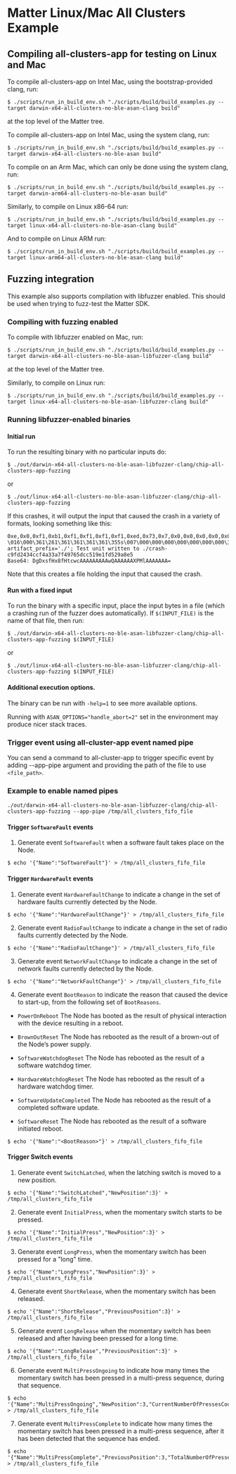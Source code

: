 # Matter Linux/Mac All Clusters Example

## Compiling all-clusters-app for testing on Linux and Mac

To compile all-clusters-app on Intel Mac, using the bootstrap-provided clang,
run:

```
$ ./scripts/run_in_build_env.sh "./scripts/build/build_examples.py --target darwin-x64-all-clusters-no-ble-asan-clang build"
```

at the top level of the Matter tree.

To compile all-clusters-app on Intel Mac, using the system clang, run:

```
$ ./scripts/run_in_build_env.sh "./scripts/build/build_examples.py --target darwin-x64-all-clusters-no-ble-asan build"
```

To compile on an Arm Mac, which can only be done using the system clang, run:

```
$ ./scripts/run_in_build_env.sh "./scripts/build/build_examples.py --target darwin-arm64-all-clusters-no-ble-asan build"
```

Similarly, to compile on Linux x86-64 run:

```
$ ./scripts/run_in_build_env.sh "./scripts/build/build_examples.py --target linux-x64-all-clusters-no-ble-asan-clang build"
```

And to compile on Linux ARM run:

```
$ ./scripts/run_in_build_env.sh "./scripts/build/build_examples.py --target linux-arm64-all-clusters-no-ble-asan-clang build"
```

## Fuzzing integration

This example also supports compilation with libfuzzer enabled. This should be
used when trying to fuzz-test the Matter SDK.

### Compiling with fuzzing enabled

To compile with libfuzzer enabled on Mac, run:

```
$ ./scripts/run_in_build_env.sh "./scripts/build/build_examples.py --target darwin-x64-all-clusters-no-ble-asan-libfuzzer-clang build"
```

at the top level of the Matter tree.

Similarly, to compile on Linux run:

```
$ ./scripts/run_in_build_env.sh "./scripts/build/build_examples.py --target linux-x64-all-clusters-no-ble-asan-libfuzzer-clang build"
```

### Running libfuzzer-enabled binaries

#### Initial run

To run the resulting binary with no particular inputs do:

```
$ ./out/darwin-x64-all-clusters-no-ble-asan-libfuzzer-clang/chip-all-clusters-app-fuzzing
```

or

```
$ ./out/linux-x64-all-clusters-no-ble-asan-libfuzzer-clang/chip-all-clusters-app-fuzzing
```

If this crashes, it will output the input that caused the crash in a variety of
formats, looking something like this:

```
0xe,0x0,0xf1,0xb1,0xf1,0xf1,0xf1,0xf1,0xed,0x73,0x7,0x0,0x0,0x0,0x0,0x0,0x0,0x0,0xc1,0x0,0x0,0x0,0x0,0x0,0x5c,0xf3,0x25,0x0,0x0,0x0,0x0,0x0,
\016\000\361\261\361\361\361\361\355s\007\000\000\000\000\000\000\000\301\000\000\000\000\000\\\363%\000\000\000\000\000
artifact_prefix='./'; Test unit written to ./crash-c9fd2434ccf4a33a7f49765dcc519e1fd529a8e5
Base64: DgDxsfHx8fHtcwcAAAAAAAAAwQAAAAAAXPMlAAAAAAA=
```

Note that this creates a file holding the input that caused the crash.

#### Run with a fixed input

To run the binary with a specific input, place the input bytes in a file (which
a crashing run of the fuzzer does automatically). If `$(INPUT_FILE)` is the name
of that file, then run:

```
$ ./out/darwin-x64-all-clusters-no-ble-asan-libfuzzer-clang/chip-all-clusters-app-fuzzing $(INPUT_FILE)
```

or

```
$ ./out/linux-x64-all-clusters-no-ble-asan-libfuzzer-clang/chip-all-clusters-app-fuzzing $(INPUT_FILE)
```

#### Additional execution options.

The binary can be run with `-help=1` to see more available options.

Running with `ASAN_OPTIONS="handle_abort=2"` set in the environment may produce
nicer stack traces.

### Trigger event using all-cluster-app event named pipe

You can send a command to all-cluster-app to trigger specific event by adding
--app-pipe argument and providing the path of the file to use `<file_path>`.

### Example to enable named pipes

```
./out/darwin-x64-all-clusters-no-ble-asan-libfuzzer-clang/chip-all-clusters-app-fuzzing --app-pipe /tmp/all_clusters_fifo_file
```

#### Trigger `SoftwareFault` events

1. Generate event `SoftwareFault` when a software fault takes place on the Node.

```
$ echo '{"Name":"SoftwareFault"}' > /tmp/all_clusters_fifo_file
```

#### Trigger `HardwareFault` events

1. Generate event `HardwareFaultChange` to indicate a change in the set of
   hardware faults currently detected by the Node.

```
$ echo '{"Name":"HardwareFaultChange"}' > /tmp/all_clusters_fifo_file
```

2. Generate event `RadioFaultChange` to indicate a change in the set of radio
   faults currently detected by the Node.

```
$ echo '{"Name":"RadioFaultChange"}' > /tmp/all_clusters_fifo_file
```

3. Generate event `NetworkFaultChange` to indicate a change in the set of
   network faults currently detected by the Node.

```
$ echo '{"Name":"NetworkFaultChange"}' > /tmp/all_clusters_fifo_file
```

4. Generate event `BootReason` to indicate the reason that caused the device to
   start-up, from the following set of `BootReasons`.

-   `PowerOnReboot` The Node has booted as the result of physical interaction
    with the device resulting in a reboot.

-   `BrownOutReset` The Node has rebooted as the result of a brown-out of the
    Node’s power supply.

-   `SoftwareWatchdogReset` The Node has rebooted as the result of a software
    watchdog timer.

-   `HardwareWatchdogReset` The Node has rebooted as the result of a hardware
    watchdog timer.

-   `SoftwareUpdateCompleted` The Node has rebooted as the result of a completed
    software update.

-   `SoftwareReset` The Node has rebooted as the result of a software initiated
    reboot.

```
$ echo '{"Name":"<BootReason>"}' > /tmp/all_clusters_fifo_file
```

#### Trigger Switch events

1. Generate event `SwitchLatched`, when the latching switch is moved to a new
   position.

```
$ echo '{"Name":"SwitchLatched","NewPosition":3}' > /tmp/all_clusters_fifo_file
```

2. Generate event `InitialPress`, when the momentary switch starts to be
   pressed.

```
$ echo '{"Name":"InitialPress","NewPosition":3}' > /tmp/all_clusters_fifo_file
```

3. Generate event `LongPress`, when the momentary switch has been pressed for a
   "long" time.

```
$ echo '{"Name":"LongPress","NewPosition":3}' > /tmp/all_clusters_fifo_file
```

4. Generate event `ShortRelease`, when the momentary switch has been released.

```
$ echo '{"Name":"ShortRelease","PreviousPosition":3}' > /tmp/all_clusters_fifo_file
```

5. Generate event `LongRelease` when the momentary switch has been released and
   after having been pressed for a long time.

```
$ echo '{"Name":"LongRelease","PreviousPosition":3}' > /tmp/all_clusters_fifo_file
```

6. Generate event `MultiPressOngoing` to indicate how many times the momentary
   switch has been pressed in a multi-press sequence, during that sequence.

```
$ echo '{"Name":"MultiPressOngoing","NewPosition":3,"CurrentNumberOfPressesCounted":4}' > /tmp/all_clusters_fifo_file
```

7. Generate event `MultiPressComplete` to indicate how many times the momentary
   switch has been pressed in a multi-press sequence, after it has been detected
   that the sequence has ended.

```
$ echo '{"Name":"MultiPressComplete","PreviousPosition":3,"TotalNumberOfPressesCounted":2}' > /tmp/all_clusters_fifo_file
```
